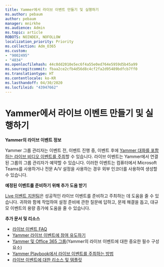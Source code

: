 ```yaml
---
title: Yammer에서 라이브 이벤트 만들기 및 실행하기
ms.author: pebaum
author: pebaum
manager: mnirkhe
ms.audience: Admin
ms.topic: article
ROBOTS: NOINDEX, NOFOLLOW
localization_priority: Priority
ms.collection: Adm_O365
ms.custom:
- "9002495"
- "4834"
ms.openlocfilehash: 44c0dd2010e5ec6f4a55e0ed764e5959d5b45a99
ms.sourcegitcommit: fbaa2ce2cfb4d56d8c4cf2fa2d95489bdfcb7ff0
ms.translationtype: HT
ms.contentlocale: ko-KR
ms.lasthandoff: 04/30/2020
ms.locfileid: "43947662"
---
```

# <a name="create-and-run-live-events-in-yammer"></a>Yammer에서 라이브 이벤트 만들기 및 실행하기

**Yammer의 라이브 이벤트 정보**

Yammer 그룹 관리자는 이벤트 전, 이벤트 진행 중, 이벤트 후에 [Yammer 대화를 포함하는 라이브 비디오 이벤트를 주최](https://docs.microsoft.com/yammer/manage-yammer-groups/yammer-live-events)할 수 있습니다. 라이브 이벤트는 Yammer에서 연결된 그룹의 그룹 관리자가 예약할 수 있습니다. 이러한 이벤트는 컴퓨터에서 Microsoft Teams를 사용하거나 전문 A/V 설정을 사용하는 경우 외부 인코더를 사용하여 생성할 수 있습니다.

**예정된 이벤트를 준비하기 위해 추가 도움 받기**

[Live 이벤트 지원팀](https://aka.ms/AA87gbh)은 성공적인 라이브 이벤트를 준비하고 주최하는 데 도움을 줄 수 있습니다. 귀하와 함께 작업하여 설정 준비에 관한 질문에 답하고, 문제 해결을 돕고, 대규모 이벤트의 용량 증가에 도움을 줄 수 있습니다.

**추가 문서 및 리소스**

- [라이브 이벤트 FAQ](https://support.office.com/article/43bbd59d-a734-4c8f-923d-6a239d137d34)
- [Yammer 라이브 이벤트에 참여 유도하기](https://support.office.com/article/drive-engagement-in-a-yammer-live-event-c0244ad8-6dcb-419c-add9-2e4a00543412?ui=en-US&rs=en-US&ad=US)
- [Yammer 및 Office 365 그룹](https://docs.microsoft.com/yammer/manage-yammer-groups/yammer-and-office-365-groups)(Yammer의 라이브 이벤트에 대한 중요한 필수 구성 요소)
- [Yammer Playbook에서 라이브 이벤트를 주최하는 방법](https://aka.ms/LiveEventsinYammerplaybook)
- [라이브 이벤트에 대한 리소스 및 템플릿](https://aka.ms/LiveEventYammerTemplates)
